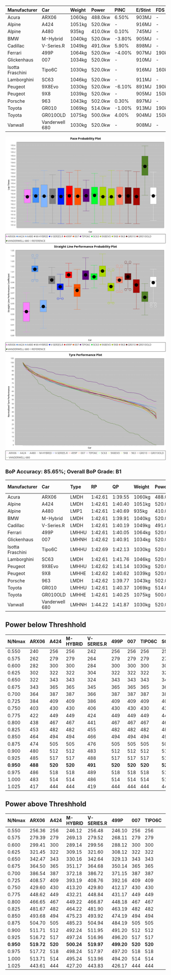 | Manufacturer     | Car            | Weight | Power   | PINC    | E/Stint | FDS     |
|:-|:-|:-|:-|:-|:-|:-|
| Acura            | ARX06          | 1060kg | 488.0kw | 6.50%   | 903MJ   |    -    |
| Alpine           | A424           | 1051kg | 520.0kw |    -    | 916MJ   |    -    |
| Alpine           | A480           | 935kg  | 410.0kw | 0.10%   | 745MJ   |    -    |
| BMW              | M-Hybrid       | 1040kg | 520.0kw | -3.80%  | 905MJ   |    -    |
| Cadillac         | V-Series.R     | 1049kg | 491.0kw | 5.90%   | 898MJ   |    -    |
| Ferrari          | 499P           | 1064kg | 520.0kw | -4.00%  | 907MJ   | 190kph  |
| Glickenhaus      | 007            | 1034kg | 520.0kw |    -    | 910MJ   |    -    |
| Isotta Fraschini | Tipo6C         | 1030kg | 520.0kw |    -    | 916MJ   | 160kph  |
| Lamborghini      | SC63           | 1046kg | 520.0kw |    -    | 911MJ   |    -    |
| Peugeot          | 9X8Evo         | 1030kg | 520.0kw | -6.10%  | 891MJ   | 190kph  |
| Peugeot          | 9X8            | 1039kg | 520.0kw |    -    | 905MJ   | 150kph  |
| Porsche          | 963            | 1043kg | 502.0kw | 0.30%   | 897MJ   |    -    |
| Toyota           | GR010          | 1069kg | 514.0kw | -1.00%  | 913MJ   | 190kph  |
| Toyota           | GR010OLD       | 1075kg | 500.0kw | 4.00%   | 904MJ   | 150kph  |
| Vanwall          | Vanderwell 680 | 1030kg | 520.0kw |    -    | 908MJ   |    -    |

![PACECHART](./IMG/AUTO.png)
![STRAIGHTLINEPERFORMANCECHART](./IMG/AUTO_sp.png)
![TYREPERFORMANCECHART](./IMG/AUTO_tw.png)

### BoP Accuracy: 85.65%; Overall BoP Grade: B1
| Manufacturer     | Car            | Type  | RP      | QP      | Weight | Power¹  | Threshhold | PINC    | Power²   | E/Stint | AVG Vmax  | FDS     | RDLC | L/Stint | BOP-Grade | Model Accuracy | Model Points | Match%  | SimDiff |
|:-|:-|:-|:-|:-|:-|:-|:-|:-|:-|:-|:-|:-|:-|:-|:-|:-|:-|:-|:-|
| Acura            | ARX06          | LMDH  | 1:42.61 | 1:39.55 | 1060kg | 488.0kw | 250.0kph   | 6.50%   | 519.70kw |  903MJ  | 287.65kph |    -    | 1.01 | 33      | +D1       | 100.00%        | 995          | 69.12%  | #       |
| Alpine           | A424           | LMDH  | 1:42.61 | 1:40.40 | 1051kg | 520.0kw | 0.0kph     |    -    | 520.00kw |  916MJ  | 300.97kph |    -    | 1.00 | 33      | -B1       | 100.00%        | 635          | 85.06%  | ±0.18s  |
| Alpine           | A480           | LMP1  | 1:42.61 | 1:40.69 |  935kg | 410.0kw | 250.0kph   | 0.10%   | 410.40kw |  745MJ  | 285.78kph |    -    | 0.99 | 31      | ~A1       | 98.32%         | 818          | 100.00% | #       |
| BMW              | M-Hybrid       | LMDH  | 1:42.61 | 1:39.91 | 1040kg | 520.0kw | 250.0kph   | -3.80%  | 500.20kw |  905MJ  | 296.93kph |    -    | 1.01 | 33      | -A2       | 100.00%        | 1696         | 92.81%  | ±0.50s  |
| Cadillac         | V-Series.R     | LMDH  | 1:42.61 | 1:40.19 | 1049kg | 491.0kw | 250.0kph   | 5.90%   | 520.00kw |  898MJ  | 294.98kph |    -    | 1.01 | 33      | ~A1       | 98.34%         | 1841         | 95.54%  | ±0.54s  |
| Ferrari          | 499P           | LMHHU | 1:42.61 | 1:40.05 | 1064kg | 520.0kw | 250.0kph   | -4.00%  | 499.20kw |  907MJ  | 297.05kph | 190kph  | 1.02 | 33      | ~A1       | 100.00%        | 1773         | 96.45%  | ±0.25s  |
| Glickenhaus      | 007            | LMHNH | 1:42.62 | 1:40.91 | 1034kg | 520.0kw | 0.0kph     |    -    | 520.00kw |  910MJ  | 295.90kph |    -    | 0.96 | 33      | ~A1       | 98.48%         | 1488         | 100.00% | #       |
| Isotta Fraschini | Tipo6C         | LMHHU | 1:42.69 | 1:42.13 | 1030kg | 520.0kw | 0.0kph     |    -    | 520.00kw |  916MJ  | 300.58kph | 160kph  | 1.07 | 33      | +Ω1       | 100.00%        | 66           | 46.49%  | ±0.01s  |
| Lamborghini      | SC63           | LMDH  | 1:42.61 | 1:41.76 | 1046kg | 520.0kw | 0.0kph     |    -    | 520.00kw |  911MJ  | 299.16kph |    -    | 1.04 | 33      | ~A1       | 100.00%        | 504          | 95.11%  | ±0.48s  |
| Peugeot          | 9X8Evo         | LMHHU | 1:42.62 | 1:41.14 | 1030kg | 520.0kw | 250.0kph   | -6.10%  | 488.30kw |  891MJ  | 299.03kph | 190kph  | 1.02 | 33      | +C1       | 100.00%        | 249          | 76.43%  | #       |
| Peugeot          | 9X8            | LMHHE | 1:42.62 | 1:40.62 | 1039kg | 520.0kw | 250.0kph   |    -    | 520.00kw |  905MJ  | 296.38kph | 150kph  | 1.02 | 33      | ~A1       | 100.00%        | 1199         | 99.72%  | ±0.65s  |
| Porsche          | 963            | LMDH  | 1:42.62 | 1:39.77 | 1043kg | 502.0kw | 250.0kph   | 0.30%   | 503.50kw |  897MJ  | 296.51kph |    -    | 1.01 | 33      | ~A1       | 99.96%         | 4880         | 99.14%  | ±0.35s  |
| Toyota           | GR010          | LMHHU | 1:42.61 | 1:40.37 | 1069kg | 514.0kw | 250.0kph   | -1.00%  | 508.90kw |  913MJ  | 296.72kph | 190kph  | 1.02 | 33      | ~A1       | 99.96%         | 2429         | 98.77%  | ±0.53s  |
| Toyota           | GR010OLD       | LMHHE | 1:42.61 | 1:40.25 | 1075kg | 500.0kw | 250.0kph   | 4.00%   | 520.00kw |  904MJ  | 294.84kph | 150kph  | 1.02 | 33      | +A2       | 100.00%        | 1183         | 90.91%  | #       |
| Vanwall          | Vanderwell 680 | LMHNH | 1:44.22 | 1:41.87 | 1030kg | 520.0kw | 0.0kph     |    -    | 520.00kw |  908MJ  | 294.11kph |    -    | 1.01 | 33      | +Ω1       | 98.84%         | 170          | 39.21%  | #       |

## Power below Threshhold
| N/Nmax    | ARX06   | A424    | M-HYBRID | V-SERIES.R | 499P    | 007     | TIPO6C  | SC63    | 9X8EVO  | 9X8     | 963     | GR010   | GR010OLD | VANDERWELL 680 | ​     | RPM      | A480       |
|:-|:-|:-|:-|:-|:-|:-|:-|:-|:-|:-|:-|:-|:-|:-|:-|:-|:-|
|  0.550    |  240    |  256    |  256     |  242       |  256    |  256    |  256    |  256    |  256    |  256    |  247    |  253    |  246     |  256           |  ​    |   --     |  0.00      |
|  0.575    |  262    |  279    |  279     |  264       |  279    |  279    |  279    |  279    |  279    |  279    |  270    |  276    |  269     |  279           |  ​    |   --     |  0.00      |
|  0.600    |  282    |  300    |  300     |  284       |  300    |  300    |  300    |  300    |  300    |  300    |  290    |  297    |  289     |  300           |  ​    |   --     |  0.00      |
|  0.625    |  302    |  322    |  322     |  304       |  322    |  322    |  322    |  322    |  322    |  322    |  310    |  318    |  309     |  322           |  ​    |   --     |  0.00      |
|  0.650    |  322    |  343    |  343     |  324       |  343    |  343    |  343    |  343    |  343    |  343    |  331    |  339    |  330     |  343           |  ​    |   --     |  0.00      |
|  0.675    |  343    |  365    |  365     |  345       |  365    |  365    |  365    |  365    |  365    |  365    |  352    |  361    |  351     |  365           |  ​    |   --     |  0.00      |
|  0.700    |  364    |  387    |  387     |  366       |  387    |  387    |  387    |  387    |  387    |  387    |  374    |  383    |  372     |  387           |  ​    |   --     |  0.00      |
|  0.725    |  384    |  409    |  409     |  386       |  409    |  409    |  409    |  409    |  409    |  409    |  395    |  404    |  393     |  409           |  ​    |   --     |  0.00      |
|  0.750    |  403    |  430    |  430     |  406       |  430    |  430    |  430    |  430    |  430    |  430    |  415    |  425    |  413     |  430           |  ​    |   --     |  0.00      |
|  0.775    |  422    |  449    |  449     |  424       |  449    |  449    |  449    |  449    |  449    |  449    |  434    |  444    |  432     |  449           |  ​    |  5000    |  241.12    |
|  0.800    |  438    |  467    |  467     |  441       |  467    |  467    |  467    |  467    |  467    |  467    |  451    |  462    |  449     |  467           |  ​    |  5500    |  284.14    |
|  0.825    |  453    |  482    |  482     |  455       |  482    |  482    |  482    |  482    |  482    |  482    |  466    |  477    |  464     |  482           |  ​    |  6000    |  318.16    |
|  0.850    |  464    |  494    |  494     |  466       |  494    |  494    |  494    |  494    |  494    |  494    |  477    |  488    |  475     |  494           |  ​    |  6500    |  359.18    |
|  0.875    |  474    |  505    |  505     |  476       |  505    |  505    |  505    |  505    |  505    |  505    |  487    |  499    |  485     |  505           |  ​    |  7000    |  401.20    |
|  0.900    |  480    |  512    |  512     |  483       |  512    |  512    |  512    |  512    |  512    |  512    |  494    |  506    |  492     |  512           |  ​    |  7500    |  411.21    |
|  0.925    |  485    |  517    |  517     |  488       |  517    |  517    |  517    |  517    |  517    |  517    |  499    |  511    |  497     |  517           |  ​    |  8000    |  407.21    |
| **0.950** | **488** | **520** | **520**  | **491**    | **520** | **520** | **520** | **520** | **520** | **520** | **502** | **514** | **500**  | **520**        | **​** | **8500** | **410.21** |
|  0.975    |  486    |  518    |  518     |  489       |  518    |  518    |  518    |  518    |  518    |  518    |  500    |  512    |  498     |  518           |  ​    |  9000    |  205.10    |
|  1.000    |  483    |  514    |  514     |  486       |  514    |  514    |  514    |  514    |  514    |  514    |  497    |  508    |  495     |  514           |  ​    |   --     |  0.00      |
|  1.025    |  417    |  444    |  444     |  419       |  444    |  444    |  444    |  444    |  444    |  444    |  429    |  439    |  427     |  444           |  ​    |   --     |  0.00      |

## Power above Threshhold
| N/Nmax    | ARX06      | A424    | M-HYBRID   | V-SERIES.R | 499P       | 007     | TIPO6C  | SC63    | 9X8EVO     | 9X8     | 963        | GR010      | GR010OLD | VANDERWELL 680 | ​     | RPM      | A480       |
|:-|:-|:-|:-|:-|:-|:-|:-|:-|:-|:-|:-|:-|:-|:-|:-|:-|:-|
|  0.550    |  256.36    |  256    |  246.12    |  256.48    |  246.10    |  256    |  256    |  256    |  240.14    |  256    |  248.25    |  250.42    |  256     |  256           |  ​    |   --     |  0.00      |
|  0.575    |  279.39    |  279    |  269.13    |  279.52    |  268.11    |  279    |  279    |  279    |  262.15    |  279    |  271.27    |  273.46    |  279     |  279           |  ​    |   --     |  0.00      |
|  0.600    |  299.41    |  300    |  289.14    |  299.56    |  288.12    |  300    |  300    |  300    |  282.16    |  300    |  291.29    |  293.50    |  300     |  300           |  ​    |   --     |  0.00      |
|  0.625    |  321.45    |  322    |  309.15    |  321.60    |  308.12    |  322    |  322    |  322    |  302.17    |  322    |  311.31    |  314.53    |  322     |  322           |  ​    |   --     |  0.00      |
|  0.650    |  342.47    |  343    |  330.16    |  342.64    |  329.13    |  343    |  343    |  343    |  322.18    |  343    |  332.33    |  335.57    |  343     |  343           |  ​    |   --     |  0.00      |
|  0.675    |  364.50    |  365    |  351.17    |  364.68    |  350.14    |  365    |  365    |  365    |  343.20    |  365    |  353.36    |  357.60    |  365     |  365           |  ​    |   --     |  0.00      |
|  0.700    |  386.54    |  387    |  372.18    |  386.72    |  371.15    |  387    |  387    |  387    |  364.21    |  387    |  374.38    |  378.64    |  387     |  387           |  ​    |   --     |  0.00      |
|  0.725    |  408.57    |  409    |  393.19    |  408.76    |  392.16    |  409    |  409    |  409    |  384.22    |  409    |  395.40    |  399.68    |  409     |  409           |  ​    |   --     |  0.00      |
|  0.750    |  429.60    |  430    |  413.20    |  429.80    |  412.17    |  430    |  430    |  430    |  403.23    |  430    |  416.42    |  420.71    |  430     |  430           |  ​    |   --     |  0.00      |
|  0.775    |  448.62    |  449    |  432.21    |  448.84    |  431.17    |  449    |  449    |  449    |  422.24    |  449    |  435.44    |  439.74    |  449     |  449           |  ​    |  5000    |  241.12    |
|  0.800    |  466.65    |  467    |  449.22    |  466.87    |  448.18    |  467    |  467    |  467    |  438.25    |  467    |  452.45    |  456.77    |  467     |  467           |  ​    |  5500    |  284.14    |
|  0.825    |  481.67    |  482    |  464.22    |  481.90    |  463.19    |  482    |  482    |  482    |  453.26    |  482    |  467.47    |  471.80    |  482     |  482           |  ​    |  6000    |  318.16    |
|  0.850    |  493.68    |  494    |  475.23    |  493.92    |  474.19    |  494    |  494    |  494    |  464.27    |  494    |  478.48    |  483.82    |  494     |  494           |  ​    |  6500    |  359.18    |
|  0.875    |  504.70    |  505    |  485.23    |  504.94    |  484.19    |  505    |  505    |  505    |  474.27    |  505    |  488.49    |  493.83    |  505     |  505           |  ​    |  7000    |  401.20    |
|  0.900    |  511.71    |  512    |  492.24    |  511.95    |  491.20    |  512    |  512    |  512    |  480.28    |  512    |  495.50    |  500.85    |  512     |  512           |  ​    |  7500    |  411.21    |
|  0.925    |  516.72    |  517    |  497.24    |  516.96    |  496.20    |  517    |  517    |  517    |  485.28    |  517    |  500.50    |  505.85    |  517     |  517           |  ​    |  8000    |  407.21    |
| **0.950** | **519.72** | **520** | **500.24** | **519.97** | **499.20** | **520** | **520** | **520** | **488.28** | **520** | **503.51** | **508.86** | **520**  | **520**        | **​** | **8500** | **410.21** |
|  0.975    |  517.72    |  518    |  498.24    |  517.97    |  497.20    |  518    |  518    |  518    |  486.28    |  518    |  501.50    |  506.86    |  518     |  518           |  ​    |  9000    |  205.10    |
|  1.000    |  513.71    |  514    |  495.24    |  513.96    |  494.20    |  514    |  514    |  514    |  483.28    |  514    |  498.50    |  503.85    |  514     |  514           |  ​    |   --     |  0.00      |
|  1.025    |  443.61    |  444    |  427.20    |  443.83    |  426.17    |  444    |  444    |  444    |  417.24    |  444    |  430.43    |  434.73    |  444     |  444           |  ​    |   --     |  0.00      |
